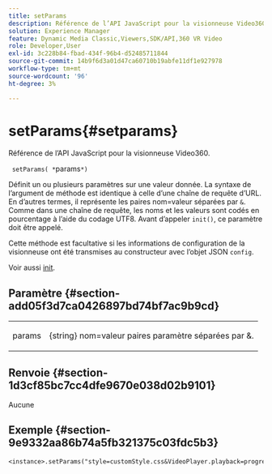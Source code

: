 ```yaml
---
title: setParams
description: Référence de l’API JavaScript pour la visionneuse Video360.
solution: Experience Manager
feature: Dynamic Media Classic,Viewers,SDK/API,360 VR Video
role: Developer,User
exl-id: 3c228b84-fbad-434f-96b4-d52485711844
source-git-commit: 14b9f6d3a01d47ca60710b19abfe11df1e927978
workflow-type: tm+mt
source-wordcount: '96'
ht-degree: 3%

---
```


# setParams{#setparams}

Référence de l’API JavaScript pour la visionneuse Video360.

` setParams( *`params`*)`

Définit un ou plusieurs paramètres sur une valeur donnée. La syntaxe de l’argument de méthode est identique à celle d’une chaîne de requête d’URL. En d’autres termes, il représente les paires nom=valeur séparées par `&`. Comme dans une chaîne de requête, les noms et les valeurs sont codés en pourcentage à l’aide du codage UTF8. Avant d’appeler `init()`, ce paramètre doit être appelé.

Cette méthode est facultative si les informations de configuration de la visionneuse ont été transmises au constructeur avec l’objet JSON `config`.

Voir aussi [init](../../../c-html5-aem-asset-viewers/c-html5-aem-video360/c-html5-aem-video360-javascriptapiref/r-html5-aem-video360-javascriptapiref-init.md#reference-aee94dd92a28410784f7a1792e28683b).

## Paramètre {#section-add05f3d7ca0426897bd74bf7ac9b9cd}

<table id="table_896DFF34A68A403DB93A6D597461A573"> 
 <tbody> 
  <tr> 
   <td colname="col1"> <p> <span class="codeph"> <span class="varname"> params</span> </span> </p> </td> 
   <td colname="col2"> <p> <span class="codeph"> {string}</span> nom=valeur paires paramètre séparées par  <span class="codeph"> &amp;</span>. </p> </td> 
  </tr> 
 </tbody> 
</table>

## Renvoie {#section-1d3cf85bc7cc4dfe9670e038d02b9101}

Aucune

## Exemple {#section-9e9332aa86b74a5fb321375c03fdc5b3}

```
<instance>.setParams("style=customStyle.css&VideoPlayer.playback=progressive")
```
